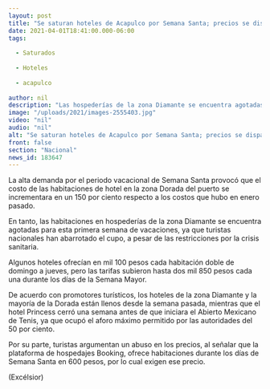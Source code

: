 ```yaml
---
layout: post
title: "Se saturan hoteles de Acapulco por Semana Santa; precios se disparan"
date: 2021-04-01T18:41:00.000-06:00
tags:
  
  - Saturados
  
  - Hoteles
  
  - acapulco
  
author: nil
description: "Las hospederías de la zona Diamante se encuentra agotadas para esta primera semana de vacaciones, ya que turistas han abarrotado el cupo, a pesar de las restricciones"
image: "/uploads/2021/images-2555403.jpg"
video: "nil"
audio: "nil"
alt: "Se saturan hoteles de Acapulco por Semana Santa; precios se disparan"
front: false
section: "Nacional"
news_id: 183647
---
```


La alta demanda por el periodo vacacional de Semana Santa provocó que el costo de las habitaciones de hotel en la zona Dorada del puerto se incrementara en un 150 por ciento respecto a los costos que hubo en enero pasado.

En tanto, las habitaciones en hospederías de la zona Diamante se encuentra agotadas para esta primera semana de vacaciones, ya que turistas nacionales han abarrotado el cupo, a pesar de las restricciones por la crisis sanitaria.

Algunos hoteles ofrecían en mil 100 pesos cada habitación doble de domingo a jueves, pero las tarifas subieron hasta dos mil 850 pesos cada una durante los días de la Semana Mayor.

De acuerdo con promotores turísticos, los hoteles de la zona Diamante y la mayoría de la Dorada están llenos desde la semana pasada, mientras que el hotel Princess cerró una semana antes de que iniciara el Abierto Mexicano de Tenis, ya que ocupó el aforo máximo permitido por las autoridades del 50 por ciento.

Por su parte, turistas argumentan un abuso en los precios, al señalar que la plataforma de hospedajes Booking, ofrece habitaciones durante los días de Semana Santa en 600 pesos, por lo cual exigen ese precio.

(Excélsior)